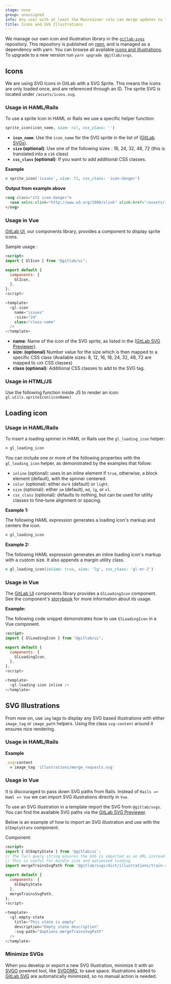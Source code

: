 ```yaml
---
stage: none
group: unassigned
info: Any user with at least the Maintainer role can merge updates to this content. For details, see https://docs.gitlab.com/ee/development/development_processes.html#development-guidelines-review.
title: Icons and SVG Illustrations
---
```


We manage our own icon and illustration library in the [`gitlab-svgs`](https://gitlab.com/gitlab-org/gitlab-svgs)
repository. This repository is published on [npm](https://www.npmjs.com/package/@gitlab/svgs),
and is managed as a dependency with yarn. You can browse all available
[icons and illustrations](https://gitlab-org.gitlab.io/gitlab-svgs). To upgrade
to a new version run `yarn upgrade @gitlab/svgs`.

## Icons

We are using SVG Icons in GitLab with a SVG Sprite.
This means the icons are only loaded once, and are referenced through an ID.
The sprite SVG is located under `/assets/icons.svg`.

### Usage in HAML/Rails

To use a sprite Icon in HAML or Rails we use a specific helper function:

```ruby
sprite_icon(icon_name, size: nil, css_class: '')
```

- **`icon_name`**: Use the `icon_name` for the SVG sprite in the list of
  ([GitLab SVGs](https://gitlab-org.gitlab.io/gitlab-svgs)).
- **`size` (optional)**: Use one of the following sizes : 16, 24, 32, 48, 72 (this
  is translated into a `s16` class)
- **`css_class` (optional)**: If you want to add additional CSS classes.

**Example**

```ruby
= sprite_icon('issues', size: 72, css_class: 'icon-danger')
```

**Output from example above**

```html
<svg class="s72 icon-danger">
  <use xmlns:xlink="http://www.w3.org/1999/xlink" xlink:href="/assets/icons.svg#issues"></use>
</svg>
```

### Usage in Vue

[GitLab UI](https://gitlab-org.gitlab.io/gitlab-ui/), our components library, provides a component to display sprite icons.

Sample usage :

```html
<script>
import { GlIcon } from "@gitlab/ui";

export default {
  components: {
    GlIcon,
  },
};
<script>

<template>
  <gl-icon
    name="issues"
    :size="24"
    class="class-name"
  />
</template>
```

- **name**: Name of the icon of the SVG sprite, as listed in the
  ([GitLab SVG Previewer](https://gitlab-org.gitlab.io/gitlab-svgs)).
- **size: (optional)** Number value for the size which is then mapped to a
  specific CSS class (Available sizes: 8, 12, 16, 18, 24, 32, 48, 72 are mapped
  to `sXX` CSS classes)
- **class (optional)**: Additional CSS classes to add to the SVG tag.

### Usage in HTML/JS

Use the following function inside JS to render an icon:
`gl.utils.spriteIcon(iconName)`

## Loading icon

### Usage in HAML/Rails

To insert a loading spinner in HAML or Rails use the `gl_loading_icon` helper:

```ruby
= gl_loading_icon
```

You can include one or more of the following properties with the `gl_loading_icon` helper, as demonstrated
by the examples that follow:

- `inline` (optional): uses in an inline element if `true`, otherwise, a block element (default), with the spinner centered.
- `color` (optional): either `dark` (default) or `light`.
- `size` (optional): either `sm` (default), `md`, `lg`, or `xl`.
- `css_class` (optional): defaults to nothing, but can be used for utility classes to fine-tune alignment or spacing.

**Example 1:**

The following HAML expression generates a loading icon's markup and
centers the icon.

```ruby
= gl_loading_icon
```

**Example 2:**

The following HAML expression generates an inline loading icon's markup
with a custom size. It also appends a margin utility class.

```ruby
= gl_loading_icon(inline: true, size: 'lg', css_class: 'gl-mr-2')
```

### Usage in Vue

The [GitLab UI](https://gitlab-org.gitlab.io/gitlab-ui/) components library provides a
`GlLoadingIcon` component. See the component's
[storybook](https://gitlab-org.gitlab.io/gitlab-ui/?path=/story/base-loading-icon--default)
for more information about its usage.

**Example:**

The following code snippet demonstrates how to use `GlLoadingIcon` in
a Vue component.

```html
<script>
import { GlLoadingIcon } from "@gitlab/ui";

export default {
  components: {
    GlLoadingIcon,
  },
};
<script>

<template>
  <gl-loading-icon inline />
</template>
```

## SVG Illustrations

From now on, use `img` tags to display any SVG based illustrations with either `image_tag` or `image_path` helpers.
Using the class `svg-content` around it ensures nice rendering.

### Usage in HAML/Rails

**Example**

```ruby
.svg-content
  = image_tag 'illustrations/merge_requests.svg'
```

### Usage in Vue

It is discouraged to pass down SVG paths from Rails. Instead of `Rails => Haml => Vue` we can import SVG illustrations directly in `Vue`.

To use an SVG illustration in a template import the SVG from `@gitlab/svgs`. You can find the available SVG paths via the [GitLab SVG Previewer](https://gitlab-org.gitlab.io/gitlab-svgs/illustrations).

Below is an example of how to import an SVG illustration and use with the `GlEmptyState` component.

Component:

```html
<script>
import { GlEmptyState } from '@gitlab/ui';
// The ?url query string ensures the SVG is imported as an URL instead of an inilne SVG
// This is useful for bundle size and optimized loading
import mergeTrainsSvgPath from '@gitlab/svgs/dist/illustrations/train-sm.svg?url';

export default {
  components: {
    GlEmptyState
  },
  mergeTrainsSvgPath,
};
<script>

<template>
  <gl-empty-state
    title="This state is empty"
    description="Empty state description"
    :svg-path="$options.mergeTrainsSvgPath"
  />
</template>
```

### Minimize SVGs

When you develop or export a new SVG illustration, minimize it with an [SVGO](https://github.com/svg/svgo) powered tool, like
[SVGOMG](https://jakearchibald.github.io/svgomg/), to save space. Illustrations
added to [GitLab SVG](https://gitlab.com/gitlab-org/gitlab-svgs) are automatically
minimized, so no manual action is needed.
